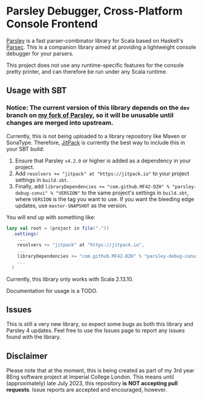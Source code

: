 # Parsley Debugger, Cross-Platform Console Frontend

[Parsley](https://github.com/j-mie6/Parsley) is a fast parser-combinator library for Scala based on
Haskell's [Parsec](https://hackage.haskell.org/package/parsec).
This is a companion library aimed at providing a lightweight console debugger for your parsers.

This project does not use any runtime-specific features for the console pretty printer, and can therefore be run under any Scala runtime.

## Usage with SBT

### Notice: The current version of this library depends on the `dev` branch on [my fork of Parsley](https://github.com/MF42-DZH/parsley), so it will be unusable until changes are merged into upstream.

Currently, this is not being uploaded to a library repository like Maven or SonaType. Therefore,
[JitPack](https://jitpack.io/) is currently the best way to include this in your SBT build:

1. Ensure that Parsley `v4.2.0` or higher is added as a dependency in your project.
2. Add `resolvers += "jitpack" at "https://jitpack.io"` to your project settings in `build.sbt`.
3. Finally, add `libraryDependencies += "com.github.MF42-DZH" % "parsley-debug-conui" % "VERSION"`
   to the same project's settings in `build.sbt`, where `VERSION` is the tag you want to use.
   If you want the bleeding edge updates, use `master-SNAPSHOT` as the version.

You will end up with something like:

```scala
lazy val root = (project in file("."))
  .settings(
    ...
    resolvers += "jitpack" at "https://jitpack.io",
    ...
    libraryDependencies += "com.github.MF42-DZH" % "parsley-debug-conui" % "VERSION",
    ...
  )
```

Currently, this library only works with Scala 2.13.10.

Documentation for usage is a TODO.

## Issues

This is still a very new library, so expect some bugs as both this library and Parsley 4 updates.
Feel free to use the Issues page to report any issues found with the library.

## Disclaimer

Please note that at the moment, this is being created as part of my 3rd year BEng software project
at Imperial College London. This means until (approximately) late July 2023, this repository **is**
**NOT accepting pull requests**. Issue reports are accepted and encouraged, however.

